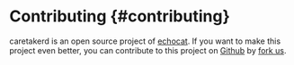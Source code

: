 # Contributing {#contributing}

caretakerd is an open source project of [echocat](https://echocat.org).
If you want to make this project even better, you can contribute to this project on [Github](https://github.com/echocat/caretakerd)
by [fork us](https://github.com/echocat/caretakerd/fork).
